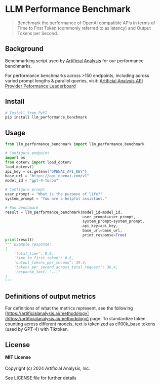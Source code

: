 
# LLM Performance Benchmark

> Benchmark the performance of OpenAI compatible APIs in terms of Time to First Token (commonly referred to as latency) and Output Tokens per Second.

## Background
Benchmarking script used by [Artificial Analysis](https://artificialanalysis.ai/) for our performance benchmarks.

For performance benchmarks across >150 endpoints, including across varied prompt lengths & parallel queries, visit: [Artificial Analysis API Provider Peformance Leaderboard](https://artificialanalysis.ai/leaderboards/providers)

## Install
```bash
# Install from PyPI
pip install llm_performance_benchmark
```

## Usage
```python
from llm_performance_benchmark import llm_performance_benchmark

# Configure endpoint
import os
from dotenv import load_dotenv
load_dotenv()
api_key = os.getenv("OPENAI_API_KEY")
base_url = "https://api.openai.com/v1"
model_id = "gpt-4-turbo"

# Configure prompt
user_prompt = "What is the purpose of life?"
system_prompt = "You are a helpful assistant."

# Run benchmark
result = llm_performance_benchmark(model_id=model_id, 
                                   user_prompt=user_prompt, 
                                   system_prompt=system_prompt, 
                                   api_key=api_key, 
                                   base_url=base_url,
                                   print_response=True)
print(result)
""" Example response:
{
    'total_time': 8.9, 
    'time_to_first_token': 0.6, 
    'output_tokens_per_second': 39.4, 
    'tokens_per_second_across_total_request': 36.4,
    'response_text: "..."
}
"""
```

## Definitions of output metrics
For definitions of what the metrics represent, see the following [https://artificialanalysis.ai/methodology](https://artificialanalysis.ai/methodology) page.
To standardize token counting across different models, text is tokenized as cl100k_base tokens (used by GPT-4) with Tiktoken. 

## License
#### MIT License
Copyright (c) 2024 Artificial Analysis, Inc.

See LICENSE file for further details
